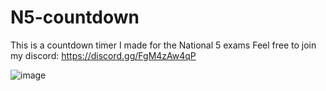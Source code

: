 # N5-countdown
This is a countdown timer I made for the National 5 exams
Feel free to join my discord: https://discord.gg/FgM4zAw4qP

![image](https://github.com/user-attachments/assets/e116f047-99e8-4831-998c-736b63bac571)

